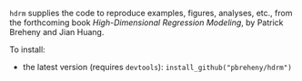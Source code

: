 `hdrm` supplies the code to reproduce examples, figures, analyses, etc., from the forthcoming book *High-Dimensional Regression Modeling*, by Patrick Breheny and Jian Huang.

To install:

* the latest version (requires `devtools`): `install_github("pbreheny/hdrm")`
